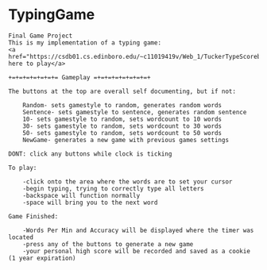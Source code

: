 # TypingGame

    Final Game Project
    This is my implementation of a typing game:
    <a href="https://csdb01.cs.edinboro.edu/~c11019419v/Web_1/TuckerTypeScoreboard/index.html">Click here to play</a>
    
    +=+=+=+=+=+=+= Gameplay =+=+=+=+=+=+=+=+

    The buttons at the top are overall self documenting, but if not:

        Random- sets gamestyle to random, generates random words
        Sentence- sets gamestyle to sentence, generates random sentence
        10- sets gamestyle to random, sets wordcount to 10 words
        30- sets gamestyle to random, sets wordcount to 30 words
        50- sets gamestyle to random, sets wordcount to 50 words
        NewGame- generates a new game with previous games settings

    DONT: click any buttons while clock is ticking

    To play:
        
        -click onto the area where the words are to set your cursor
        -begin typing, trying to correctly type all letters
        -backspace will function normally
        -space will bring you to the next word

    Game Finished:

        -Words Per Min and Accuracy will be displayed where the timer was located
        -press any of the buttons to generate a new game
        -your personal high score will be recorded and saved as a cookie (1 year expiration)

